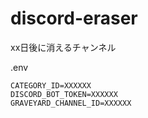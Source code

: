 # discord-eraser

xx日後に消えるチャンネル

.env

```
CATEGORY_ID=XXXXXX
DISCORD_BOT_TOKEN=XXXXXX
GRAVEYARD_CHANNEL_ID=XXXXXX
```
